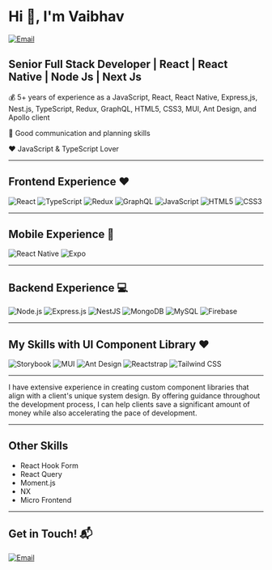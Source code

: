 # Hi 👋, I'm Vaibhav

[![Email](https://img.shields.io/badge/Email-ilapani888@gmail.com-red)](vaibhavkotadiya143@gmail.com)

## Senior Full Stack Developer | React | React Native | Node Js | Next Js

💰 5+ years of experience as a JavaScript, React, React Native, Express,js, Nest.js, TypeScript, Redux, GraphQL, HTML5, CSS3, MUI, Ant Design, and Apollo client

🎯 Good communication and planning skills

❤️ JavaScript & TypeScript Lover

---

## Frontend Experience ❤️

![React](https://img.shields.io/badge/-React-20232A?style=flat&logo=react)
![TypeScript](https://img.shields.io/badge/-TypeScript-007ACC?style=flat&logo=typescript)
![Redux](https://img.shields.io/badge/-Redux-764ABC?style=flat&logo=redux)
![GraphQL](https://img.shields.io/badge/-GraphQL-E10098?style=flat&logo=graphql)
![JavaScript](https://img.shields.io/badge/-JavaScript-F7DF1E?style=flat&logo=javascript)
![HTML5](https://img.shields.io/badge/-HTML5-E34F26?style=flat&logo=html5)
![CSS3](https://img.shields.io/badge/-CSS3-1572B6?style=flat&logo=css3)

---

## Mobile Experience 📱

![React Native](https://img.shields.io/badge/-React%20Native-20232A?style=flat&logo=react)
![Expo](https://img.shields.io/badge/-Expo-000020?style=flat&logo=expo)

---

## Backend Experience 💻

![Node.js](https://img.shields.io/badge/-Node.js-339933?style=flat&logo=node.js)
![Express.js](https://img.shields.io/badge/-Express.js-000000?style=flat&logo=express)
![NestJS](https://img.shields.io/badge/-NestJS-E0234E?style=flat&logo=nestjs&logoColor=white)
![MongoDB](https://img.shields.io/badge/-MongoDB-47A248?style=flat&logo=mongodb)
![MySQL](https://img.shields.io/badge/-MySQL-4479A1?style=flat&logo=mysql&logoColor=white)
![Firebase](https://img.shields.io/badge/-Firebase-FFCA28?style=flat&logo=firebase)

---

## My Skills with UI Component Library ❤️

![Storybook](https://img.shields.io/badge/-Storybook-FF4785?style=flat&logo=storybook)
![MUI](https://img.shields.io/badge/-MUI-007FFF?style=flat&logo=mui)
![Ant Design](https://img.shields.io/badge/-Ant%20Design-0170FE?style=flat&logo=ant-design)
![Reactstrap](https://img.shields.io/badge/-Reactstrap-61DAFB?style=flat&logo=react)
![Tailwind CSS](https://img.shields.io/badge/-Tailwind%20CSS-38B2AC?style=flat&logo=tailwind-css)

---

I have extensive experience in creating custom component libraries that align with a client's unique system design. By offering guidance throughout the development process, I can help clients save a significant amount of money while also accelerating the pace of development.

---

## Other Skills

- React Hook Form
- React Query
- Moment.js
- NX
- Micro Frontend

---

## Get in Touch! 📬

[![Email](https://img.shields.io/badge/Email-ilapani888@gmail.com-red)](vaibhavkotadiya143@gmail.com)
